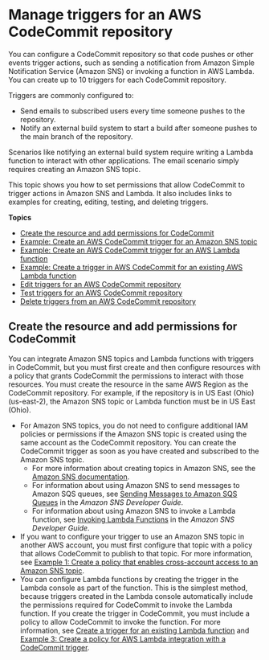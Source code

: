 # Manage triggers for an AWS CodeCommit repository<a name="how-to-notify"></a>

You can configure a CodeCommit repository so that code pushes or other events trigger actions, such as sending a notification from Amazon Simple Notification Service \(Amazon SNS\) or invoking a function in AWS Lambda\. You can create up to 10 triggers for each CodeCommit repository\.

Triggers are commonly configured to:
+ Send emails to subscribed users every time someone pushes to the repository\.
+ Notify an external build system to start a build after someone pushes to the main branch of the repository\.

Scenarios like notifying an external build system require writing a Lambda function to interact with other applications\. The email scenario simply requires creating an Amazon SNS topic\. 

This topic shows you how to set permissions that allow CodeCommit to trigger actions in Amazon SNS and Lambda\. It also includes links to examples for creating, editing, testing, and deleting triggers\.

**Topics**
+ [Create the resource and add permissions for CodeCommit](#how-to-notify-permissions)
+ [Example: Create an AWS CodeCommit trigger for an Amazon SNS topic](how-to-notify-sns.md)
+ [Example: Create an AWS CodeCommit trigger for an AWS Lambda function](how-to-notify-lambda.md)
+ [Example: Create a trigger in AWS CodeCommit for an existing AWS Lambda function](how-to-notify-lambda-cc.md)
+ [Edit triggers for an AWS CodeCommit repository](how-to-notify-edit.md)
+ [Test triggers for an AWS CodeCommit repository](how-to-notify-test.md)
+ [Delete triggers from an AWS CodeCommit repository](how-to-notify-delete.md)

## Create the resource and add permissions for CodeCommit<a name="how-to-notify-permissions"></a>

You can integrate Amazon SNS topics and Lambda functions with triggers in CodeCommit, but you must first create and then configure resources with a policy that grants CodeCommit the permissions to interact with those resources\. You must create the resource in the same AWS Region as the CodeCommit repository\. For example, if the repository is in US East \(Ohio\) \(us\-east\-2\), the Amazon SNS topic or Lambda function must be in US East \(Ohio\)\.
+ For Amazon SNS topics, you do not need to configure additional IAM policies or permissions if the Amazon SNS topic is created using the same account as the CodeCommit repository\. You can create the CodeCommit trigger as soon as you have created and subscribed to the Amazon SNS topic\. 
  + For more information about creating topics in Amazon SNS, see the [Amazon SNS documentation](https://docs.aws.amazon.com/sns/latest/dg/GettingStarted.html)\.
  + For information about using Amazon SNS to send messages to Amazon SQS queues, see [Sending Messages to Amazon SQS Queues](https://docs.aws.amazon.com/sns/latest/dg/SendMessageToSQS.html) in the *Amazon SNS Developer Guide*\.
  + For information about using Amazon SNS to invoke a Lambda function, see [Invoking Lambda Functions](https://docs.aws.amazon.com/sns/latest/dg/sns-lambda.html) in the *Amazon SNS Developer Guide*\.
+ If you want to configure your trigger to use an Amazon SNS topic in another AWS account, you must first configure that topic with a policy that allows CodeCommit to publish to that topic\. For more information, see [Example 1: Create a policy that enables cross\-account access to an Amazon SNS topic](customer-managed-policies.md#access-permissions-sns-int)\.
+ You can configure Lambda functions by creating the trigger in the Lambda console as part of the function\. This is the simplest method, because triggers created in the Lambda console automatically include the permissions required for CodeCommit to invoke the Lambda function\. If you create the trigger in CodeCommit, you must include a policy to allow CodeCommit to invoke the function\. For more information, see [Create a trigger for an existing Lambda function](how-to-notify-lambda-cc.md) and [Example 3: Create a policy for AWS Lambda integration with a CodeCommit trigger](customer-managed-policies.md#access-permissions-lambda-int)\.